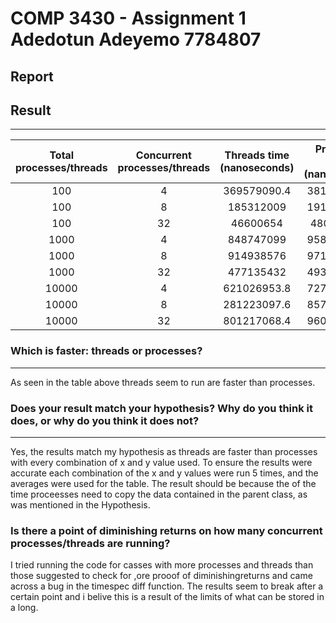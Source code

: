 # COMP 3430 - Assignment 1 Adedotun Adeyemo 7784807

## Report

## Result

---

| Total processes/threads | Concurrent processes/threads | Threads time (nanoseconds) | Processes time (nanoseconds) |
| :---------------------: | :--------------------------: | :------------------------: | :--------------------------: |
|           100           |              4               |        369579090.4         |         381123424.8          |
|           100           |              8               |         185312009          |         191492170.4          |
|           100           |              32              |          46600654          |          48038007.8          |
|          1000           |              4               |         848747099          |         958057010.4          |
|          1000           |              8               |         914938576          |         971958798.4          |
|          1000           |              32              |         477135432          |         493708639.8          |
|          10000          |              4               |        621026953.8         |         727434261.6          |
|          10000          |              8               |        281223097.6         |         857548637.2          |
|          10000          |              32              |        801217068.4         |         960027509.2          |

### Which is faster: threads or processes?

---

As seen in the table above threads seem to run are faster than processes.

### Does your result match your hypothesis? Why do you think it does, or why do you think it does not?

---

Yes, the results match my hypothesis as threads are faster than processes with every combination of x and y value used. To ensure the results were accurate each combination of the x and y values were run 5 times, and the averages were used for the table. The result should be because the of the time proceesses need to copy the data contained in the parent class, as was mentioned in the Hypothesis.

### Is there a point of diminishing returns on how many concurrent processes/threads are running?
I tried running the code for casses with more processes and threads than those suggested to check for ,ore prooof of diminishingreturns and came across a bug in the timespec diff function. The results seem to break after a certain point and i belive this is a result of the limits of what can be stored in a long.

